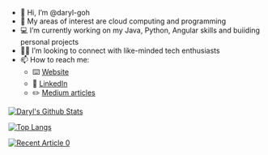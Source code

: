 - 👋 Hi, I’m @daryl-goh
- 👀 My areas of interest are cloud computing and programming
- 💻 I’m currently working on my Java, Python, Angular skills and buiiding personal projects
- 🤝🏻 I’m looking to connect with like-minded tech enthusiasts
- 📫 How to reach me:
  - :keyboard: [Website](https://www.darylgoh.net/)
  - :office: [LinkedIn](https://www.linkedin.com/in/goh-daryl/)
  - :pencil2: [Medium articles](https://medium.com/@daryl-goh)



[![Daryl's Github Stats](https://github-readme-stats.vercel.app/api?username=daryl-goh&count_private=true&show_icons=true&theme=dark&hide_rank=false)](https://github.com/anuraghazra/github-readme-stats)



[![Top Langs](https://github-readme-stats.vercel.app/api/top-langs/?username=daryl-goh&hide=jupyter%20notebook,scss)](https://github.com/anuraghazra/github-readme-stats)



<a target="_blank" href="https://github-readme-medium-recent-article.vercel.app/medium/@daryl-goh/0"><img src="https://github-readme-medium-recent-article.vercel.app/medium/@daryl-goh/0" alt="Recent Article 0">


<!---
daryl-goh/daryl-goh is a ✨ special ✨ repository because its `README.md` (this file) appears on your GitHub profile.
You can click the Preview link to take a look at your changes.
--->

